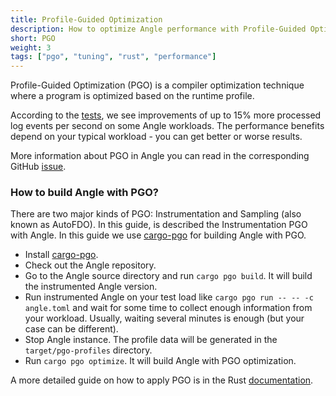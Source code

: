 ```yaml
---
title: Profile-Guided Optimization
description: How to optimize Angle performance with Profile-Guided Optimization
short: PGO
weight: 3
tags: ["pgo", "tuning", "rust", "performance"]
---
```


Profile-Guided Optimization (PGO) is a compiler optimization technique where a program is optimized based on the runtime profile.

According to the [tests], we see improvements of up to 15% more processed log events per second on some Angle workloads. The performance benefits depend on your typical workload - you can get better or worse results.

More information about PGO in Angle you can read in the corresponding GitHub [issue].

### How to build Angle with PGO?

There are two major kinds of PGO: Instrumentation and Sampling (also known as AutoFDO). In this guide, is described the Instrumentation PGO with Angle. In this guide we use [cargo-pgo] for building Angle with PGO.

* Install [cargo-pgo].
* Check out the Angle repository.
* Go to the Angle source directory and run `cargo pgo build`. It will build the instrumented Angle version.
* Run instrumented Angle on your test load like `cargo pgo run -- -- -c angle.toml` and wait for some time to collect enough information from your workload. Usually, waiting several minutes is enough (but your case can be different).
* Stop Angle instance. The profile data will be generated in the `target/pgo-profiles` directory.
* Run `cargo pgo optimize`. It will build Angle with PGO optimization.

A more detailed guide on how to apply PGO is in the Rust [documentation].

[tests]: https://github.com/khulnasoft/angle/issues/15631#issue-1502073978
[issue]: https://github.com/khulnasoft/angle/issues/15631
[documentation]: https://doc.rust-lang.org/rustc/profile-guided-optimization.html
[cargo-pgo]: https://github.com/Kobzol/cargo-pgo
